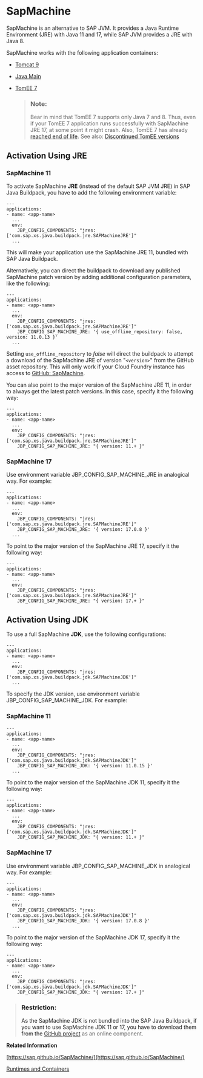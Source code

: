 <!-- loio785d6b390b834bee818e242160f87df5 -->

# SapMachine

SapMachine is an alternative to SAP JVM. It provides a Java Runtime Environment \(JRE\) with Java 11 and 17, while SAP JVM provides a JRE with Java 8.



SapMachine works with the following application containers:

-   [Tomcat 9](tomcat-9-ddfc101.md)

-   [Java Main](java-main-8a1786a.md)

-   [TomEE 7](tomee-7-79c039a.md)

    > ### Note:  
    > Bear in mind that TomEE 7 supports only Java 7 and 8. Thus, even if your TomEE 7 application runs successfully with SapMachine JRE 17, at some point it might crash. Also, TomEE 7 has already [reached end of life](https://tomee.apache.org/tomee-7.1-eol.html). See also: [Discontinued TomEE versions](https://tomee.apache.org/download-discontinued.html)




<a name="loio785d6b390b834bee818e242160f87df5__section_lly_ftm_33b"/>

## Activation Using JRE



### SapMachine 11

To activate SapMachine **JRE** \(instead of the default SAP JVM JRE\) in SAP Java Buildpack, you have to add the following environment variable:

```
---
applications:
- name: <app-name>
  ...
  env:
    JBP_CONFIG_COMPONENTS: "jres: ['com.sap.xs.java.buildpack.jre.SAPMachineJRE']"
  ...
```

This will make your application use the SapMachine JRE 11, bundled with SAP Java Buildpack.

Alternatively, you can direct the buildpack to download any published SapMachine patch version by adding additional configuration parameters, like the following:

```
---
applications:
- name: <app-name>
  ...
  env:
    JBP_CONFIG_COMPONENTS: "jres: ['com.sap.xs.java.buildpack.jre.SAPMachineJRE']"
    JBP_CONFIG_SAP_MACHINE_JRE: '{ use_offline_repository: false, version: 11.0.13 }'
  ...
```

Setting `use_offline_repository` to *false* will direct the buildpack to attempt a download of the SapMachine JRE of version "`<version>`" from the GitHub asset repository. This will only work if your Cloud Foundry instance has access to [GitHub: SapMachine](https://github.com/SAP/SapMachine).

You can also point to the major version of the SapMachine JRE 11, in order to always get the latest patch versions. In this case, specify it the following way:

```
---
applications:
- name: <app-name>
  ...
  env:
    JBP_CONFIG_COMPONENTS: "jres: ['com.sap.xs.java.buildpack.jre.SAPMachineJRE']"
    JBP_CONFIG_SAP_MACHINE_JRE: "{ version: 11.+ }"
```



### SapMachine 17

Use environment variable JBP\_CONFIG\_SAP\_MACHINE\_JRE in analogical way. For example:

```
---
applications:
- name: <app-name>
  ...
  env:
    JBP_CONFIG_COMPONENTS: "jres: ['com.sap.xs.java.buildpack.jre.SAPMachineJRE']"
    JBP_CONFIG_SAP_MACHINE_JRE: '{ version: 17.0.8 }'
  ...
```

To point to the major version of the SapMachine JRE 17, specify it the following way:

```
---
applications:
- name: <app-name>
  ...
  env:
    JBP_CONFIG_COMPONENTS: "jres: ['com.sap.xs.java.buildpack.jre.SAPMachineJRE']"
    JBP_CONFIG_SAP_MACHINE_JRE: "{ version: 17.+ }"
```



<a name="loio785d6b390b834bee818e242160f87df5__section_b4d_ktv_jyb"/>

## Activation Using JDK

To use a full SapMachine **JDK**, use the following configurations:

```
---
applications:
- name: <app-name>
  ...
  env:
    JBP_CONFIG_COMPONENTS: "jres: ['com.sap.xs.java.buildpack.jdk.SAPMachineJDK']"
  ...
```

To specify the JDK version, use environment variable JBP\_CONFIG\_SAP\_MACHINE\_JDK. For example:



### SapMachine 11

```
---
applications:
- name: <app-name>
  ...
  env:
    JBP_CONFIG_COMPONENTS: "jres: ['com.sap.xs.java.buildpack.jdk.SAPMachineJDK']"
    JBP_CONFIG_SAP_MACHINE_JDK: '{ version: 11.0.15 }'
  ...
```

To point to the major version of the SapMachine JDK 11, specify it the following way:

```
---
applications:
- name: <app-name>
  ...
  env:
    JBP_CONFIG_COMPONENTS: "jres: ['com.sap.xs.java.buildpack.jdk.SAPMachineJDK']"
    JBP_CONFIG_SAP_MACHINE_JDK: "{ version: 11.+ }"
```



### SapMachine 17

Use environment variable JBP\_CONFIG\_SAP\_MACHINE\_JDK in analogical way. For example:

```
---
applications:
- name: <app-name>
  ...
  env:
    JBP_CONFIG_COMPONENTS: "jres: ['com.sap.xs.java.buildpack.jdk.SAPMachineJDK']"
    JBP_CONFIG_SAP_MACHINE_JDK: '{ version: 17.0.8 }'
  ...
```

To point to the major version of the SapMachine JDK 17, specify it the following way:

```
---
applications:
- name: <app-name>
  ...
  env:
    JBP_CONFIG_COMPONENTS: "jres: ['com.sap.xs.java.buildpack.jdk.SAPMachineJDK']"
    JBP_CONFIG_SAP_MACHINE_JDK: "{ version: 17.+ }"
```

> ### Restriction:  
> As the SapMachine JDK is not bundled into the SAP Java Buildpack, if you want to use SapMachine JDK 11 or 17, you have to download them from the [GitHub project](https://sap.github.io/SapMachine/) as an online component.

**Related Information**  


[https://sap.github.io/SapMachine/](https://sap.github.io/SapMachine/)

[Runtimes and Containers](runtimes-and-containers-83d2416.md "Find out which application runtimes and containers you can use, depending on the Java buildpack your application is using.")

